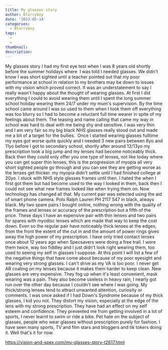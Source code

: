 ```yaml
---
title: My glasses story
author: Blurryboy
date: '2023-05-14'
categories:
  - Blurryboy
tags:
  - 
  - 
thumbnail: 
description: 
---
```


My glasses story
I had my first eye test when I was 8 years old shortly before the summer holidays where  I was told I needed glasses. We didn't know I was short sighted until a teacher pointed out that my poor performance at school in relation to my brothers may be down to issues with my vision which proved correct.
It was an understatement to say I really wasn't happy about the thought of wearing glasses. At first I did everything I could to avoid wearing them until I spent the long summer school holiday wearing them 24/7 under my mum's supervision. By the time school came around I was so used to them when I took them off everything was too blurry so I had to become a reluctant full time wearer in spite of my feelings about them. The teasing and name calling that came my way in school was hard to deal with me being shy and sensitive. I was very thin and I am very fair so my big black NHS glasses really stood out and made me a bit of a target for the bullies. 
Once I started wearing glasses fulltime my eyes got worse quite quickly and I needed 3 new pairs between 8yo and 11yo before I got to secondary school, shortly after around 12/13yo my prescription took a big jump and my lenses had become noticeably thick. Back then they could only offer you one type of lenses, not like today where you can get super thin lenses, this is the progression of myopia all very short sighted people go through and you can see they are getting worse as the lenses get thicker. my myopia didn't settle until I had finished college at 20yo. I stuck with NHS style glasses frames until then. I hated the when I first got them but had become used to the way I looked in them, back then I could not see what new frames looked like when trying them on. Now technology has changed all that. My current pair was selected using the aid of smart phone camera. Polo Ralph Lauren PH 2117 547 in black, always black. My two spare pairs I bought online, nothing wrong with the quality of the frames and lenses or accuracy of the prescription but a fifth of the price.
These days I have an expensive pair with thin lenses and two pairs for spares with myodisc lenses which are made that way to keep the cost down. Even so the regular pair have noticeably thick lenses at the edges, from the front the extent of the cut in and the amount of power rings gives away the high power of my prescription. I have only tried contact lenses once about 12 years ago when Specsavers were doing a free trail. I wore them twice, way too fiddley and I just didn't look right wearing them, too used to seeing my self in glasses I suppose.
At this point I will list a few of the negative things that have come about because of my poor eyesight and wearing very strong glasses.
I can't drive as my VA is too poor.
I never get AR coating on my lenses because it makes them harder to keep clean.
New glasses are very expensive.
They fog up when it's least convenient, mask wearing was a pain. They also become useless in heavy rain, I nearly got run over the other day because I couldn't see where I was going.
My thick/strong lenses tend to attract unwanted attention, curiosity or comments.
I was once asked if I had Down's Syndrome because of my thick glasses, I kid you not.
They distort my vision, especially at the edge of the lens with my strong prescription.
They have had an effect on my self esteem and confidence.
They prevented me from getting involved in a lot of sports, I never learnt to swim or ride a bike.
Pet hate on the subject of glasses, people who wear glasses without prescription purely for fashion. I have seen many sports, TV and film stars and bloggers and tik tokers doing it.
Well that's it for now.

https://vision-and-spex.com/my-glasses-story-t2617.html
